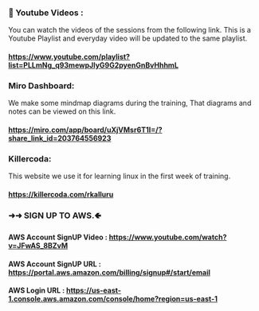 ### 📼 Youtube Videos : 
You can watch the videos of the sessions from the following link. This is a Youtube Playlist and everyday video will be updated to the same playlist.

#### https://www.youtube.com/playlist?list=PLLmNg_q93mewpJlyG9G2pyenGnBvHhhmL

### Miro Dashboard:
We make some mindmap diagrams during the training, That diagrams and notes can be viewed on this link.

#### https://miro.com/app/board/uXjVMsr6T1I=/?share_link_id=203764556923

### Killercoda:

This website we use it for learning linux in the first week of training.

#### https://killercoda.com/rkalluru

### ➜➜ SIGN UP TO AWS.🢀 

#### AWS Account SignUP Video :	 https://www.youtube.com/watch?v=JFwAS_8BZvM
#### AWS Account SignUP URL :	   https://portal.aws.amazon.com/billing/signup#/start/email
#### AWS Login URL :	   https://us-east-1.console.aws.amazon.com/console/home?region=us-east-1

